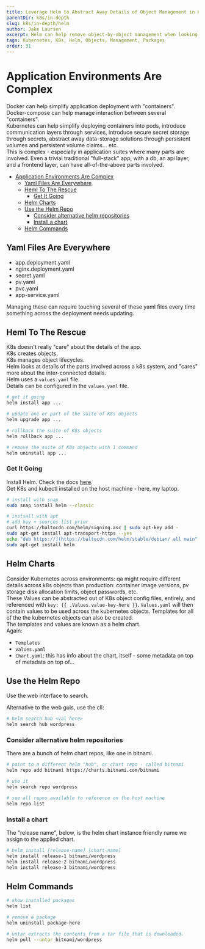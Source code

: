 ```yaml
---
title: Leverage Helm to Abstract Away Details of Object Management in Kubernetes 
parentDir: k8s/in-depth
slug: k8s/in-depth/helm
author: Jake Laursen
excerpt: Helm can help remove object-by-object management when looking to manage a suite of Kubernetes objects
tags: Kubernetes, K8s, Helm, Objects, Management, Packages
order: 31
---
```


# Application Environments Are Complex
Docker can help simplify application deployment with "containers".  
Docker-compose can help manage interaction between several "containers".  
Kubernetes can help simplify deploying containers into pods, introduce communication layers through services, introduce secure secret storage through secrets, abstract away data-storage solutions through persistent volumes and persistent volume claims... etc.  
This is complex - especially in application suites where many parts are involved. Even a trivial traditional "full-stack" app, with a db, an api layer, and a frontend layer, can have all-of-the-above parts involved.

- [Application Environments Are Complex](#application-environments-are-complex)
  - [Yaml Files Are Everywhere](#yaml-files-are-everywhere)
  - [Heml To The Rescue](#heml-to-the-rescue)
    - [Get It Going](#get-it-going)
  - [Helm Charts](#helm-charts)
  - [Use the Helm Repo](#use-the-helm-repo)
    - [Consider alternative helm repositories](#consider-alternative-helm-repositories)
    - [Install a chart](#install-a-chart)
  - [Helm Commands](#helm-commands)


## Yaml Files Are Everywhere
- app.deployment.yaml
- nginx.deployment.yaml
- secret.yaml
- pv.yaml
- pvc.yaml
- app-service.yaml

Managing these can require touching several of these yaml files every time something across the deployment needs updating.  

## Heml To The Rescue
K8s doesn't really "care" about the details of the app.  
K8s creates objects.  
K8s manages object lifecycles.  
Helm looks at details of the parts involved across a k8s system, and "cares" more about the inter-connected details.  
Helm uses a `values.yaml` file.  
Details can be configured in the `values.yaml` file. 
```bash
# get it going
helm install app ...

# update one or part of the suite of K8s objects
helm upgrade app ...

# rollback the suite of K8s objects
helm rollback app ...

# remove the suite of K8s objects with 1 command
helm uninstall app ...
```

### Get It Going
Install Helm. Check the docs [here](https://helm.sh/docs/intro/install/).  
Get K8s and kubectl installed on the host machine - here, my laptop.  
```bash
# install with snap
sudo snap install helm --classic

# instsall with apt
# add key + sources list prior
curl https://baltocdn.com/helm/signing.asc | sudo apt-key add -
sudo apt-get install apt-transport-https --yes
echo "deb https://](https://baltocdn.com/helm/stable/debian/ all main" | sudo tee /etc/apt/sources.list.d/helm-stable-debian.list
sudo apt-get install helm
```

## Helm Charts
Consider Kubernetes across environments: qa might require different details across k8s objects than production: container image versions, pv storage disk allocation limits, object passwords, etc.  
These Values can be abstracted out of K8s object config files, entirely, and referenced with `key: {{ .Values.value-key-here }}`. `Values.yaml` will then contain values to be used across the kubernetes objects. Templates for all of the the kubernetes objects can also be created.  
The templates and values are known as a helm chart.  
Again:
- `Templates`
- `values.yaml`
- `Chart.yaml`: this has info about the chart, itself - some metadata on top of metadata on top of...

## Use the Helm Repo
Use the web interface to search.  

Alternative to the web guis, use the cli:
```bash
# helm search hub <val here>
helm search hub wordpress
```
### Consider alternative helm repositories
There are a bunch of helm chart repos, like one in bitnami.  
```bash
# point to a different helm "hub", or chart repo - called bitnami
helm repo add bitnami https://charts.bitnami.com/bitnami

# use it
helm search repo wordpress

# see all repos available to reference on the host machine
helm repo list
```

### Install a chart
The "release name", below, is the helm chart instance friendly name we  assign to the applied chart.  

```bash
# helm install [release-name] [chart-name]
helm install release-1 bitnami/wordpress
helm install release-2 bitnami/wordpress
helm install release-3 bitnami/wordpress
```

## Helm Commands
```bash
# show installed packages
helm list

# remove a package
helm uninstall package-here

# untar extracts the contents from a tar file that is downloaded.  
helm pull --untar bitnami/wordpress
```